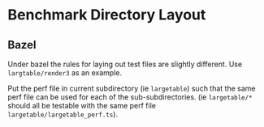 # Benchmark Directory Layout

## Bazel

Under bazel the rules for laying out test files are slightly different. Use `largtable/render3` as an example.

Put the perf file in current subdirectory (ie `largetable`) such that the same perf file can be used for each of the sub-subdirectories. (ie `largetable/*` should all be testable with the same perf file `largetable/largetable_perf.ts`).